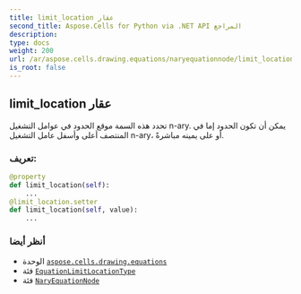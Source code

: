 ```yaml
---
title: limit_location عقار
second_title: Aspose.Cells for Python via .NET API المراجع
description:
type: docs
weight: 200
url: /ar/aspose.cells.drawing.equations/naryequationnode/limit_location/
is_root: false
---
```

##  limit_location عقار

تحدد هذه السمة موقع الحدود في عوامل التشغيل n-ary. يمكن أن تكون الحدود إما في المنتصف أعلى وأسفل عامل التشغيل n-ary، أو على يمينه مباشرةً.
###  تعريف:
```python
@property
def limit_location(self):
    ...
@limit_location.setter
def limit_location(self, value):
    ...
```

###  أنظر أيضا
* الوحدة [`aspose.cells.drawing.equations`](../../)
* فئة [`EquationLimitLocationType`](/cells/python-net/ar/aspose.cells.drawing.equations/equationlimitlocationtype)
* فئة [`NaryEquationNode`](/cells/python-net/ar/aspose.cells.drawing.equations/naryequationnode)
